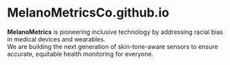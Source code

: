 # MelanoMetricsCo.github.io
**MelanoMetrics** is pioneering inclusive technology by addressing racial bias in medical devices and wearables.  
We are building the next generation of skin-tone-aware sensors to ensure accurate, equitable health monitoring for everyone.
